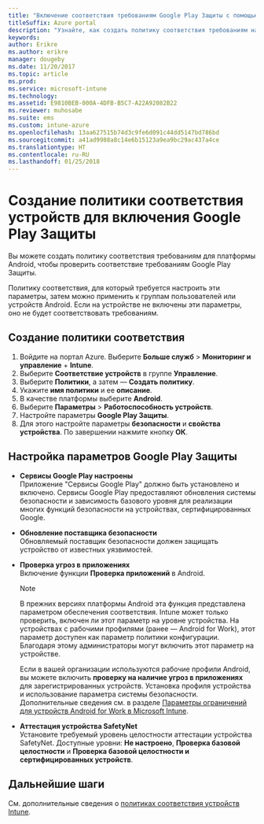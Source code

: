 ```yaml
---
title: "Включение соответствия требованиям Google Play Защиты с помощью Intune"
titleSuffix: Azure portal
description: "Узнайте, как создать политику соответствия требованиям на устройствах Android для включения Google Play Защиты."
keywords: 
author: Erikre
ms.author: erikre
manager: dougeby
ms.date: 11/20/2017
ms.topic: article
ms.prod: 
ms.service: microsoft-intune
ms.technology: 
ms.assetid: E9810BEB-000A-4DFB-B5C7-A22A92082B22
ms.reviewer: muhosabe
ms.suite: ems
ms.custom: intune-azure
ms.openlocfilehash: 13aa627515b74d3c9fe6d091c44dd5147bd786bd
ms.sourcegitcommit: a41ad9988a8c14e6b15123a9ea9bc29ac437a4ce
ms.translationtype: HT
ms.contentlocale: ru-RU
ms.lasthandoff: 01/25/2018
---
```

# <a name="how-to-create-a-device-compliance-policy-to-enable-google-play-protect"></a>Создание политики соответствия устройств для включения Google Play Защиты

Вы можете создать политику соответствия требованиям для платформы Android, чтобы проверить соответствие требованиям Google Play Защиты.

Политику соответствия, для который требуется настроить эти параметры, затем можно применить к группам пользователей или устройств Android. Если на устройстве не включены эти параметры, оно не будет соответствовать требованиям.

## <a name="create-a-compliance-policy"></a>Создание политики соответствия

1. Войдите на портал Azure. Выберите **Больше служб** > **Мониторинг и управление** + **Intune**.
2. Выберите **Соответствие устройств** в группе **Управление**. 
3. Выберите **Политики**, а затем — **Создать политику**.
4. Укажите **имя политики** и ее **описание**.
5. В качестве платформы выберите **Android**.
6. Выберите **Параметры** > **Работоспособность устройств**.
7. Настройте параметры **Google Play Защиты**.
8. Для этого настройте параметры **безопасности** и **свойства устройства**. По завершении нажмите кнопку **ОК**.

## <a name="configure-the-google-play-protect-settings"></a>Настройка параметров Google Play Защиты

 - **Сервисы Google Play настроены**  
   Приложение "Сервисы Google Play" должно быть установлено и включено. Сервисы Google Play предоставляют обновления системы безопасности и зависимость базового уровня для реализации многих функций безопасности на устройствах, сертифицированных Google.
 - **Обновление поставщика безопасности**  
   Обновляемый поставщик безопасности должен защищать устройство от известных уязвимостей.
 - **Проверка угроз в приложениях**  
   Включение функции **Проверка приложений** в Android.
    > [!Note]  
    > В прежних версиях платформы Android эта функция представлена параметром обеспечения соответствия. Intune может только проверить, включен ли этот параметр на уровне устройства. На устройствах с рабочими профилями (ранее — Android for Work), этот параметр доступен как параметр политики конфигурации. Благодаря этому администраторы могут включить этот параметр на устройстве.

    Если в вашей организации используются рабочие профили Android, вы можете включить **проверку на наличие угроз в приложениях** для зарегистрированных устройств. Установка профиля устройства и использование параметра системы безопасности. Дополнительные сведения см. в разделе [Параметры ограничений для устройств Android for Work в Microsoft Intune](device-restrictions-android-for-work.md).

 - **Аттестация устройства SafetyNet**  
   Установите требуемый уровень целостности аттестации устройства SafetyNet. Доступные уровни: **Не настроено**, **Проверка базовой целостности** и **Проверка базовой целостности и сертифицированных устройств**.




## <a name="next-steps"></a>Дальнейшие шаги

См. дополнительные сведения о [политиках соответствия устройств Intune](device-compliance-get-started.md).